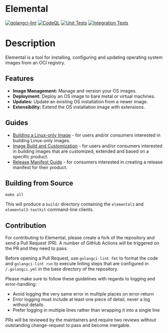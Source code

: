 # Elemental

[![golangci-lint](https://github.com/suse/elemental/actions/workflows/golangci_lint.yaml/badge.svg)](https://github.com/suse/elemental/actions/workflows/golangci_lint.yaml)
[![CodeQL](https://github.com/SUSE/elemental/actions/workflows/github-code-scanning/codeql/badge.svg)](https://github.com/SUSE/elemental/actions/workflows/github-code-scanning/codeql)
[![Unit Tests](https://github.com/SUSE/elemental/actions/workflows/unit_tests.yaml/badge.svg)](https://github.com/SUSE/elemental/actions/workflows/unit_tests.yaml)
[![Integration Tests](https://github.com/SUSE/elemental/actions/workflows/integration_tests.yaml/badge.svg)](https://github.com/SUSE/elemental/actions/workflows/integration_tests.yaml)


# Description

Elemental is a tool for installing, configuring and updating operating system images from an OCI registry.

## Features

*   **Image Management:** Manage and version your OS images.
*   **Deployment:** Deploy an OS image to bare metal or virtual machines.
*   **Updates:** Update an existing OS installation from a newer image.
*   **Extensibility:** Extend the OS installation image with extensions.

## Guides

* [Building a Linux-only Image](./docs/linux-only-image.md) - for users and/or consumers interested in building Linux-only images.
* [Image Build and Customization](./docs/image-build-and-customization.md) - for users and/or consumers interested in building images that are customized, extended and based on a specific product.
* [Release Manifest Guide](./docs/release-manifest.md) - for consumers interested in creating a release manifest for their product.

## Building from Source

```shell
make all
```

This will produce a `build/` directory containing the `elemental3` and `elemental3-toolkit` command-line clients.

## Contribution

For contributing to Elemental, please create a fork of the repository and send a Pull Request (PR). A number of GitHub Actions will be triggered on the PR and they need to pass.

Before opening a Pull Request, use `golangci-lint fmt` to format the code and `golangci-lint run` to execute linting steps that are configured in `/.golangci.yml` in the base directory of the repository.

Please make sure to follow these guidelines with regards to logging and error-handling:
* Avoid logging the very same error in multiple places on error-return
* Error logging must include at least one piece of detail, never a log without details
* Prefer logging in multiple lines rather than wrapping it into a single line

PRs will be reviewed by the maintainers and require two reviews without outstanding change-request to pass and become mergable.
